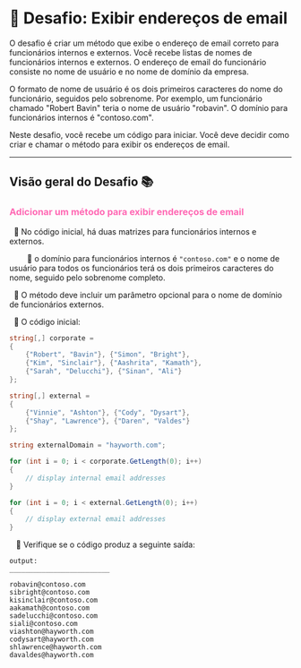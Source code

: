 # :dart: Desafio: Exibir endereços de email

O desafio é criar um método que exibe o endereço de email correto para funcionários internos e externos. Você recebe listas de nomes de funcionários internos e externos. O endereço de email do funcionário consiste no nome de usuário e no nome de domínio da empresa.

O formato de nome de usuário é os dois primeiros caracteres do nome do funcionário, seguidos pelo sobrenome. Por exemplo, um funcionário chamado "Robert Bavin" teria o nome de usuário "robavin". O domínio para funcionários internos é "contoso.com".

Neste desafio, você recebe um código para iniciar. Você deve decidir como criar e chamar o método para exibir os endereços de email.


___

## Visão geral do Desafio :books: 

###  <font color=hotpink> Adicionar um método para exibir endereços de email </font>

&nbsp;&nbsp;:memo: No código inicial, há duas matrizes para funcionários internos e externos. 

&nbsp;&nbsp;&nbsp;&nbsp;&nbsp;&nbsp;&nbsp; :pushpin: o domínio para funcionários internos é `"contoso.com"` e o nome de usuário para todos os funcionários terá os dois primeiros caracteres do nome, seguido pelo sobrenome completo. 

&nbsp;&nbsp;:memo: O método deve incluir um parâmetro opcional para o nome de domínio de funcionários externos.

&nbsp;&nbsp;:memo: O código inicial:


```csharp
string[,] corporate = 
{
    {"Robert", "Bavin"}, {"Simon", "Bright"},
    {"Kim", "Sinclair"}, {"Aashrita", "Kamath"},
    {"Sarah", "Delucchi"}, {"Sinan", "Ali"}
};

string[,] external = 
{
    {"Vinnie", "Ashton"}, {"Cody", "Dysart"},
    {"Shay", "Lawrence"}, {"Daren", "Valdes"}
};

string externalDomain = "hayworth.com";

for (int i = 0; i < corporate.GetLength(0); i++) 
{
    // display internal email addresses
}

for (int i = 0; i < external.GetLength(0); i++) 
{
    // display external email addresses
}

```

&nbsp;&nbsp; :memo: Verifique se o código produz a seguinte saída:


```
output:
_________________________

robavin@contoso.com
sibright@contoso.com
kisinclair@contoso.com
aakamath@contoso.com
sadelucchi@contoso.com
siali@contoso.com
viashton@hayworth.com
codysart@hayworth.com
shlawrence@hayworth.com
davaldes@hayworth.com
```